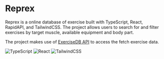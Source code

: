 # Reprex

Reprex is a online database of exercise built with TypeScript, React, RapidAPI, and TailwindCSS. The project allows users to search for and filter exercises by target muscle, available equipment and body part.

The project makes use of [ExerciseDB API](https://rapidapi.com/justin-WFnsXH_t6/api/exercisedb) to access the fetch exercise data.

![TypeScript](https://img.shields.io/badge/typescript-%23007ACC.svg?style=for-the-badge&logo=typescript&logoColor=white)
![React](https://img.shields.io/badge/react-%2320232a.svg?style=for-the-badge&logo=react&logoColor=%2361DAFB)
![TailwindCSS](https://img.shields.io/badge/tailwindcss-%2338B2AC.svg?style=for-the-badge&logo=tailwind-css&logoColor=white)
